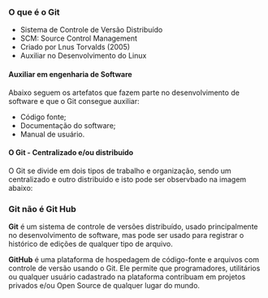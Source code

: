 ### O que é o Git

- Sistema de Controle de Versão Distribuído
- SCM: Source Control Management
- Criado por Lnus Torvalds (2005)
- Auxiliar no Desenvolvimento do Linux

#### Auxiliar em engenharia de Software

Abaixo seguem os artefatos que fazem parte no desenvolvimento de software e que o Git consegue auxiliar:
- Código fonte;
- Documentação do software;
- Manual de usuário.

#### O Git - Centralizado e/ou distribuido

O Git se divide em dois tipos de trabalho e organização, sendo um centralizado e outro distribuido e isto pode ser observbado na imagem abaixo:

### Git não é Git Hub

**Git** é um sistema de controle de versões distribuído, usado principalmente no desenvolvimento de software, mas pode ser usado para registrar o histórico de edições de qualquer tipo de arquivo.

**GitHub** é uma plataforma de hospedagem de código-fonte e arquivos com controle de versão usando o Git. Ele permite que programadores, utilitários ou qualquer usuário cadastrado na plataforma contribuam em projetos privados e/ou Open Source de qualquer lugar do mundo.
